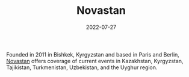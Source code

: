 ﻿---
title: "Novastan"
linkTitle: "Novastan"
contributor: ["Aizada Arystanbek"]
date: 2022-07-27
countries: ["Kazakhstan"]
category: ["Independent media"]
tags: ["media publication", "news", "Central Asia media"]
date_start: [2011]
date_end: []
data_type: ["news"] 
language: ["English", "French", "German"]
description: 
  Offers coverage of current events in Kazakhstan, Kyrgyzstan, Tajikistan, Turkmenistan, Uzbekistan, and the Uyghur region.
---

Founded in 2011 in Bishkek, Kyrgyzstan and based in Paris and Berlin, [Novastan](https://novastan.org/) offers coverage of current events in Kazakhstan, Kyrgyzstan, Tajikistan, Turkmenistan, Uzbekistan, and the Uyghur region.
